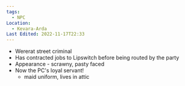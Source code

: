 ```yaml
---
tags:
  - NPC
Location:
  - Kevara-Arda
Last Edited: 2022-11-17T22:33
---
```

- Wererat street criminal
- Has contracted jobs to Lipswitch before being routed by the party
- Appearance - scrawny, pasty faced
- Now the PC's loyal servant!
	- maid uniform, lives in attic